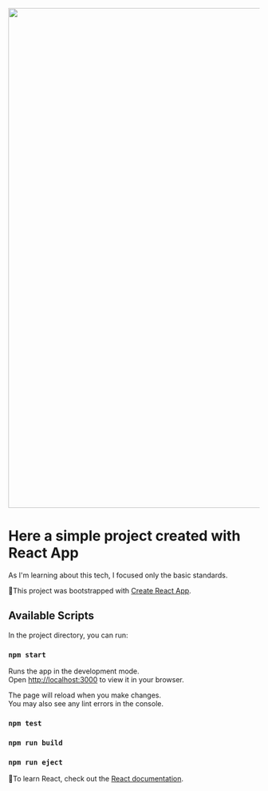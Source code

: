 <p align="center">
    <img src="https://github.com/fqgiord/ToDo_List/blob/main/model.png" width="1000" />
    

</p>


# Here a simple project created with React App

As I'm learning about this tech, I focused only the basic standards.

🚩This project was bootstrapped with [Create React App](https://github.com/facebook/create-react-app).

## Available Scripts

In the project directory, you can run:

### `npm start`

Runs the app in the development mode.\
Open [http://localhost:3000](http://localhost:3000) to view it in your browser.

The page will reload when you make changes.\
You may also see any lint errors in the console.

### `npm test`

### `npm run build`

### `npm run eject`
 
📌To learn React, check out the [React documentation](https://reactjs.org/).

